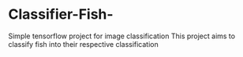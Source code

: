 # Classifier-Fish-

Simple tensorflow project for image classification
This project aims to classify fish into their respective classification
